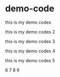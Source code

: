 # demo-code
this is my demo codes

this is my demo codes 2

this is my demo codes 3

this is my demo codes 4

this is my demo codes 5

6
7
8
9